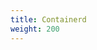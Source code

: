 ```yaml
---
title: Containerd
weight: 200
---
```


<!--add blocks of content here to add more sections to the community page -->